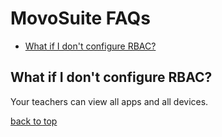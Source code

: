 # MovoSuite FAQs

- [What if I don't configure RBAC?](#what-if-i-dont-configure-rbac)

## What if I don't configure RBAC?<!-- omit in toc -->

Your teachers can view all apps and all devices.

[back to top](#movosuite-faqs)